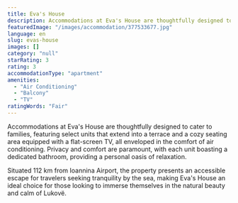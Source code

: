 ```yaml
---
title: Eva's House
description: Accommodations at Eva's House are thoughtfully designed to cater to families, featuring select units that extend into a terrace and a cozy seating area equipped
featuredImage: "/images/accommodation/377533677.jpg"
language: en
slug: evas-house
images: []
category: "null"
starRating: 3
rating: 3
accommodationType: "apartment"
amenities:
  - "Air Conditioning"
  - "Balcony"
  - "TV"
ratingWords: "Fair"
---
```


Accommodations at Eva's House are thoughtfully designed to cater to families, featuring select units that extend into a terrace and a cozy seating area equipped with a flat-screen TV, all enveloped in the comfort of air conditioning. Privacy and comfort are paramount, with each unit boasting a dedicated bathroom, providing a personal oasis of relaxation.

Situated 112 km from Ioannina Airport, the property presents an accessible escape for travelers seeking tranquility by the sea, making Eva's House an ideal choice for those looking to immerse themselves in the natural beauty and calm of Lukovë.

